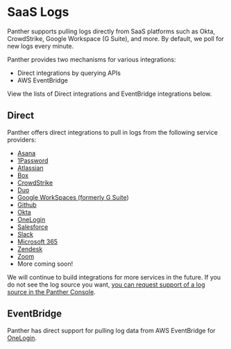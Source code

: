 # SaaS Logs

Panther supports pulling logs directly from SaaS platforms such as Okta, CrowdStrike, Google Workspace (G Suite), and more. By default, we poll for new logs every minute. &#x20;

Panther provides two mechanisms for various integrations:&#x20;

* Direct integrations by querying APIs &#x20;
* AWS EventBridge&#x20;

View the lists of Direct integrations and EventBridge integrations below.

## Direct

Panther offers direct integrations to pull in logs from the following service providers:&#x20;

* [Asana](asana.md)
* [1Password](1password.md)
* [Atlassian](https://docs.runpanther.io/data-onboarding/saas-logs/atlassian)
* [Box](box.md)
* [CrowdStrike](crowdstrike.md)
* [Duo](duo.md)
* [Google WorkSpaces (formerly G Suite](gsuite.md))
* [Github](github.md)
* [Okta](okta.md)
* [OneLogin](onelogin.md)
* [Salesforce](salesforce.md)
* [Slack](slack.md)
* [Microsoft 365](microsoft.md)
* [Zendesk](zendesk.md)
* [Zoom](zoom.md)
* More coming soon!

We will continue to build integrations for more services in the future. If you do not see the log source you want, [you can request support of a log source in the Panther Console](https://docs.panther.com/data-onboarding#request).

## EventBridge

Panther has direct support for pulling log data from AWS EventBridge for [OneLogin](onelogin.md).

